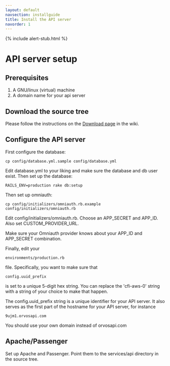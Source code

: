```yaml
---
layout: default
navsection: installguide
title: Install the API server
navorder: 1
---
```


{% include alert-stub.html %}

# API server setup

## Prerequisites

1. A GNU/linux (virtual) machine
2. A domain name for your api server

## Download the source tree

Please follow the instructions on the [Download page](https://arvados.org/projects/arvados/wiki/Download) in the wiki.

## Configure the API server

First configure the database:

    cp config/database.yml.sample config/database.yml

Edit database.yml to your liking and make sure the database and db user exist.
Then set up the database:
 
    RAILS_ENV=production rake db:setup

Then set up omniauth:

    cp config/initializers/omniauth.rb.example config/initializers/omniauth.rb

Edit config/initializers/omniauth.rb. Choose an APP_SECRET and APP_ID. Also set
CUSTOM_PROVIDER_URL.

Make sure your Omniauth provider knows about your APP_ID and APP_SECRET
combination.

Finally, edit your

    environments/production.rb

file. Specifically, you want to make sure that 

    config.uuid_prefix

is set to a unique 5-digit hex string. You can replace the 'cfi-aws-0' string
with a string of your choice to make that happen.

The config.uuid_prefix string is a unique identifier for your API server. It
also serves as the first part of the hostname for your API server, for instance

    9ujm1.orvosapi.com

You should use your own domain instead of orvosapi.com

## Apache/Passenger

Set up Apache and Passenger. Point them to the services/api directory in the source tree.

